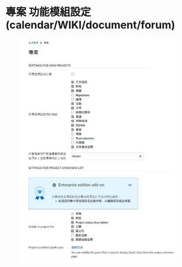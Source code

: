 # 專案 功能模組設定(calendar/WIKI/document/forum)

<figure><img src="../../.gitbook/assets/image (2).png" alt=""><figcaption></figcaption></figure>

